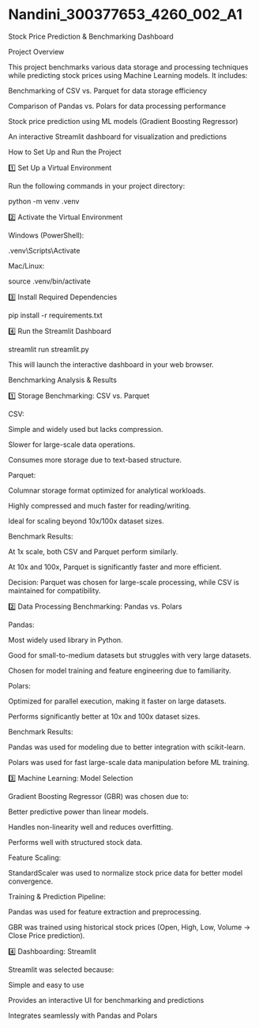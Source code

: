 # Nandini_300377653_4260_002_A1
 Stock Price Prediction & Benchmarking Dashboard

Project Overview

This project benchmarks various data storage and processing techniques while predicting stock prices using Machine Learning models. It includes:

Benchmarking of CSV vs. Parquet for data storage efficiency

Comparison of Pandas vs. Polars for data processing performance

Stock price prediction using ML models (Gradient Boosting Regressor)

An interactive Streamlit dashboard for visualization and predictions

 How to Set Up and Run the Project

1️⃣ Set Up a Virtual Environment

Run the following commands in your project directory:

python -m venv .venv

2️⃣ Activate the Virtual Environment

Windows (PowerShell):

.venv\Scripts\Activate

Mac/Linux:

source .venv/bin/activate

3️⃣ Install Required Dependencies

pip install -r requirements.txt

4️⃣ Run the Streamlit Dashboard

streamlit run streamlit.py

This will launch the interactive dashboard in your web browser.

 Benchmarking Analysis & Results

1️⃣ Storage Benchmarking: CSV vs. Parquet

CSV:

Simple and widely used but lacks compression.

Slower for large-scale data operations.

Consumes more storage due to text-based structure.

Parquet:

Columnar storage format optimized for analytical workloads.

Highly compressed and much faster for reading/writing.

Ideal for scaling beyond 10x/100x dataset sizes.

Benchmark Results:

At 1x scale, both CSV and Parquet perform similarly.

At 10x and 100x, Parquet is significantly faster and more efficient.

Decision: Parquet was chosen for large-scale processing, while CSV is maintained for compatibility.

2️⃣ Data Processing Benchmarking: Pandas vs. Polars

Pandas:

Most widely used library in Python.

Good for small-to-medium datasets but struggles with very large datasets.

Chosen for model training and feature engineering due to familiarity.

Polars:

Optimized for parallel execution, making it faster on large datasets.

Performs significantly better at 10x and 100x dataset sizes.

Benchmark Results:

Pandas was used for modeling due to better integration with scikit-learn.

Polars was used for fast large-scale data manipulation before ML training.

3️⃣ Machine Learning: Model Selection

Gradient Boosting Regressor (GBR) was chosen due to:

Better predictive power than linear models.

Handles non-linearity well and reduces overfitting.

Performs well with structured stock data.

Feature Scaling:

StandardScaler was used to normalize stock price data for better model convergence.

Training & Prediction Pipeline:

Pandas was used for feature extraction and preprocessing.

GBR was trained using historical stock prices (Open, High, Low, Volume → Close Price prediction).

4️⃣ Dashboarding: Streamlit

Streamlit was selected because:

Simple and easy to use

Provides an interactive UI for benchmarking and predictions

Integrates seamlessly with Pandas and Polars

